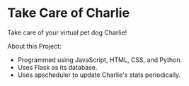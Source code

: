 # Take Care of Charlie
Take care of your virtual pet dog Charlie!

About this Project:
- Programmed using JavaScript, HTML, CSS, and Python. 
- Uses Flask as its database.
- Uses apscheduler to update Charlie's stats periodically.
